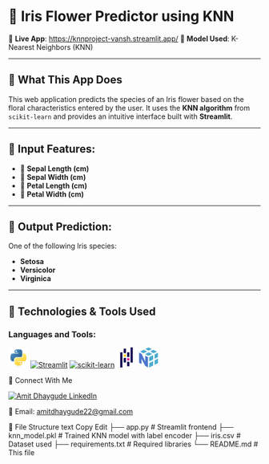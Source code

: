 # 🌼 Iris Flower Predictor using KNN

🔗 **Live App**: https://knnproject-vansh.streamlit.app/
🎯 **Model Used**: K-Nearest Neighbors (KNN)

---

## 🚀 What This App Does

This web application predicts the species of an Iris flower based on the floral characteristics entered by the user. It uses the **KNN algorithm** from `scikit-learn` and provides an intuitive interface built with **Streamlit**.

---

## 🌸 Input Features:

- 🌿 **Sepal Length (cm)**
- 🌿 **Sepal Width (cm)**
- 🌸 **Petal Length (cm)**
- 🌸 **Petal Width (cm)**

---

## 🔮 Output Prediction:

One of the following Iris species:

- **Setosa**
- **Versicolor**
- **Virginica**

---

## 🧠 Technologies & Tools Used

<h3 align="left">Languages and Tools:</h3>

<p align="left">
  <a href="https://www.python.org" target="_blank"><img src="https://raw.githubusercontent.com/devicons/devicon/master/icons/python/python-original.svg" alt="Python" width="40" height="40"/></a>
  <a href="https://streamlit.io" target="_blank"><img src="https://streamlit.io/images/brand/streamlit-logo-secondary-colormark-darktext.svg" alt="Streamlit" width="100"/></a>
  <a href="https://scikit-learn.org/" target="_blank"><img src="https://upload.wikimedia.org/wikipedia/commons/0/05/Scikit_learn_logo_small.svg" alt="scikit-learn" width="40" height="40"/></a>
  <a href="https://pandas.pydata.org/" target="_blank"><img src="https://raw.githubusercontent.com/devicons/devicon/2ae2a900d2f041da66e950e4d48052658d850630/icons/pandas/pandas-original.svg" alt="pandas" width="40" height="40"/></a>
  <a href="https://numpy.org/" target="_blank"><img src="https://raw.githubusercontent.com/devicons/devicon/master/icons/numpy/numpy-original.svg" alt="numpy" width="40" height="40"/></a>
</p>


👤 Connect With Me
<p align="left"> <a href="https://www.linkedin.com/in/amitdhaygude22/" target="_blank"> <img src="https://raw.githubusercontent.com/rahuldkjain/github-profile-readme-generator/master/src/images/icons/Social/linked-in-alt.svg" alt="Amit Dhaygude LinkedIn" height="30" width="40" /> </a> </p>

📧 Email: amitdhaygude22@gmail.com




📁 File Structure
text
Copy
Edit
├── app.py               # Streamlit frontend
├── knn_model.pkl        # Trained KNN model with label encoder
├── iris.csv             # Dataset used
├── requirements.txt     # Required libraries
└── README.md            # This file

